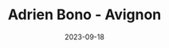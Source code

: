 ---
title: Adrien Bono - Avignon
date: 2023-09-18
description: Description à compléter
featured_image: /assets/img/testimonials/adrien-bono/01.jpeg
testimonial:
    buyer: Adrien Bono
    project_type: investissement
    city: Avignon
    comment: Frédérique m'a aidé à trouver un bien dans Avignon intra-muros. Elle a rapidement identifié et sélectionné les biens à la vente correspondant à mes critères de recherche. Ses conseils et sa connaissance de la ville m'ont permis de faire le bon choix. Disponible et réactive la collaboration s'est bien passée.
    answer:
    platform: Google My Business
    link: https://g.co/kgs/QTNKY4k
images:
    - url: /assets/img/testimonials/adrien-bono/01.jpeg
    - url: /assets/img/testimonials/adrien-bono/02.jpeg
    - url: /assets/img/testimonials/adrien-bono/03.jpeg
---